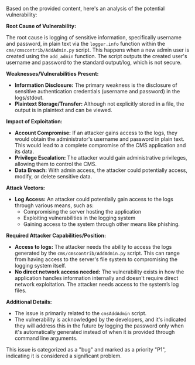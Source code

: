 Based on the provided content, here's an analysis of the potential vulnerability:

**Root Cause of Vulnerability:**

The root cause is logging of sensitive information, specifically username and password, in plain text via the `logger.info` function within the `cms/cmscontrib/AddAdmin.py` script. This happens when a new admin user is created using the `add_admin` function. The script outputs the created user's username and password to the standard output/log, which is not secure.

**Weaknesses/Vulnerabilities Present:**

*   **Information Disclosure:** The primary weakness is the disclosure of sensitive authentication credentials (username and password) in the logs/stdout.
*   **Plaintext Storage/Transfer:**  Although not explicitly stored in a file, the output is in plaintext and can be viewed.

**Impact of Exploitation:**

*   **Account Compromise:** If an attacker gains access to the logs, they would obtain the administrator's username and password in plain text. This would lead to a complete compromise of the CMS application and its data.
*   **Privilege Escalation:** The attacker would gain administrative privileges, allowing them to control the CMS.
*   **Data Breach:** With admin access, the attacker could potentially access, modify, or delete sensitive data.

**Attack Vectors:**

*   **Log Access:** An attacker could potentially gain access to the logs through various means, such as:
    *   Compromising the server hosting the application
    *   Exploiting vulnerabilities in the logging system
    *   Gaining access to the system through other means like phishing.

**Required Attacker Capabilities/Position:**

*   **Access to logs:** The attacker needs the ability to access the logs generated by the `cms/cmscontrib/AddAdmin.py` script. This can range from having access to the server's file system to compromising the logging system itself.
*   **No direct network access needed:** The vulnerability exists in how the application handles information internally and doesn't require direct network exploitation. The attacker needs access to the system’s log files.

**Additional Details:**

*   The issue is primarily related to the `cmsAddAdmin` script.
*   The vulnerability is acknowledged by the developers, and it's indicated they will address this in the future by logging the password only when it's automatically generated instead of when it is provided through command line arguments.

This issue is categorized as a "bug" and marked as a priority "P1", indicating it is considered a significant problem.